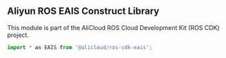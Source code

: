 ## Aliyun ROS EAIS Construct Library

This module is part of the AliCloud ROS Cloud Development Kit (ROS CDK) project.

```python
import * as EAIS from '@alicloud/ros-cdk-eais';
```
